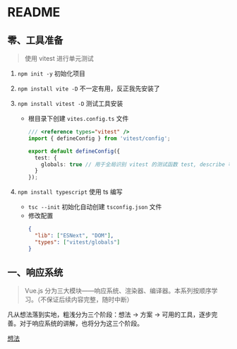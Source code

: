 # README

## 零、工具准备

> 使用 vitest 进行单元测试

1. `npm init -y` 初始化项目
2. `npm install vite -D` 不一定有用，反正我先安装了
3. `npm install vitest -D` 测试工具安装

   - 根目录下创建 `vites.config.ts` 文件

     ```ts
     /// <reference types="vitest" />
     import { defineConfig } from 'vitest/config';

     export default defineConfig({
       test: {
         globals: true // 用于全局识别 vitest 的测试函数 test, describe 等
       }
     });
     ```

4. `npm install typescript` 使用 ts 编写
   - `tsc --init` 初始化自动创建 `tsconfig.json` 文件
   - 修改配置
     ```json
     {
       "lib": ["ESNext", "DOM"],
       "types": ["vitest/globals"]
     }
     ```

## 一、响应系统

> Vue.js 分为三大模块——响应系统、渲染器、编译器。本系列按顺序学习。（不保证后续内容完整，随时中断）

凡从想法落到实地，粗浅分为三个阶段：想法 -> 方案 -> 可用的工具，逐步完善。对于响应系统的讲解，也将分为这三个阶段。

[想法](./src/reactivity/md/01-thought.md)
